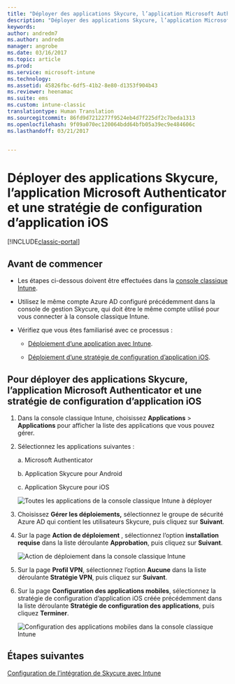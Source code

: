 ```yaml
---
title: "Déployer des applications Skycure, l’application Microsoft Authenticator et une stratégie de configuration iOS | Microsoft Docs"
description: "Déployer des applications Skycure, l’application Microsoft Authenticator et une stratégie de configuration iOS dans la console classique Intune."
keywords: 
author: andredm7
ms.author: andredm
manager: angrobe
ms.date: 03/16/2017
ms.topic: article
ms.prod: 
ms.service: microsoft-intune
ms.technology: 
ms.assetid: 45826fbc-6df5-41b2-8e80-d1353f904b43
ms.reviewer: heenamac
ms.suite: ems
ms.custom: intune-classic
translationtype: Human Translation
ms.sourcegitcommit: 86fd9d7212277f9524eb4d7f225df2c7beda1313
ms.openlocfilehash: 9f09a070ec120064bdd64bfb05a39ec9e484606c
ms.lasthandoff: 03/21/2017


---
```


# <a name="deploy-skycure-apps-microsoft-authenticator-app-and-ios-app-configuration-policy"></a>Déployer des applications Skycure, l’application Microsoft Authenticator et une stratégie de configuration d’application iOS

[!INCLUDE[classic-portal](../includes/classic-portal.md)]

## <a name="before-you-begin"></a>Avant de commencer

-   Les étapes ci-dessous doivent être effectuées dans la [console classique Intune](https://manage.microsoft.com/).

-   Utilisez le même compte Azure AD configuré précédemment dans la console de gestion Skycure, qui doit être le même compte utilisé pour vous connecter à la console classique Intune.

-   Vérifiez que vous êtes familiarisé avec ce processus :

    -   [Déploiement d’une application avec Intune](https://docs.microsoft.com/intune/deploy-use/deploy-apps-in-microsoft-intune).

    -   [Déploiement d’une stratégie de configuration d’application iOS](https://docs.microsoft.com/intune/deploy-use/configure-ios-apps-with-mobile-app-configuration-policies-in-microsoft-intune).

## <a name="to-deploy-skycure-apps-microsoft-authenticator-app-and-the-ios-app-configuration-policy"></a>Pour déployer des applications Skycure, l’application Microsoft Authenticator et une stratégie de configuration d’application iOS

1.  Dans la console classique Intune, choisissez **Applications** &gt; **Applications** pour afficher la liste des applications que vous pouvez gérer.

2.  Sélectionnez les applications suivantes :

    a.  Microsoft Authenticator

    b.  Application Skycure pour Android

    c.  Application Skycure pour iOS

       ![Toutes les applications de la console classique Intune à déployer](../media/mtp/skycure-deploy-app-1.png)

3.  Choisissez **Gérer les déploiements,** sélectionnez le groupe de sécurité Azure AD qui contient les utilisateurs Skycure, puis cliquez sur **Suivant**.

4.  Sur la page **Action de déploiement** , sélectionnez l’option **installation requise** dans la liste déroulante **Approbation**, puis cliquez sur **Suivant**.

    ![Action de déploiement dans la console classique Intune](../media/mtp/skycure-deploy-app-2.png)

5.  Sur la page **Profil VPN**, sélectionnez l’option **Aucune** dans la liste déroulante **Stratégie VPN**, puis cliquez sur **Suivant**.

6.  Sur la page **Configuration des applications mobiles**, sélectionnez la stratégie de configuration d’application iOS créée précédemment dans la liste déroulante **Stratégie de configuration des applications**, puis cliquez **Terminer**.

    ![Configuration des applications mobiles dans la console classique Intune](../media/mtp/skycure-deploy-app-3.png)

## <a name="next-steps"></a>Étapes suivantes

[Configuration de l’intégration de Skycure avec Intune](https://docs.microsoft.com/intune/deploy-use/setup-the-skycure-integration-with-Intune)

